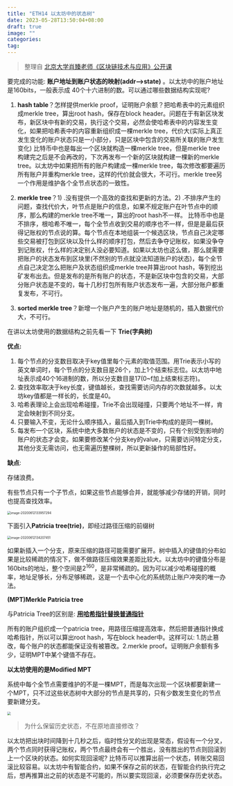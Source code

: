 ```yaml
---
title: "ETH14 以太坊中的状态树"
date: 2023-05-28T13:50:04+08:00
draft: true
image: ""
categories: 
tag:
---
```



> 整理自 [北京大学肖臻老师《区块链技术与应用》公开课](https://www.bilibili.com/video/BV1Vt411X7JF?from=search&seid=14488407572640514229)

要完成的功能: **账户地址到账户状态的映射(addr-->state)** 。以太坊中的账户地址是160bits，一般表示成 40个十六进制的数。可以通过哪些数据结构实现呢?

1. **hash table**？怎样提供merkle proof，证明账户余额？把哈希表中的元素组织成merkle tree，算出root hash，保存在block header。问题在于有新区块发布，新区块中有新的交易，执行这个交易，必然会使哈希表中的内容发生变化，如果把哈希表中的内容重新组织成一棵merkle tree，代价大(实际上真正发生变化的账户状态只是一小部分，只是区块中包含的交易所关联的账户发生变化)
   比特币中也是每出一个区块就构造一棵merkle tree，但是merkle tree构建完之后是不会再改的，下次再发布一个新的区块就构建一棵新的merkle tree。以太坊中如果把所有的账户构建成一棵merkle tree，每次修改都要遍历所有账户并重构merkle tree，这样的代价就会很大，不可行。merkle tree另一个作用是维护各个全节点状态的一致性。

2. **merkle tree**？1) .没有提供一个高效的查找和更新的方法。2) .不排序产生的问题，查找代价大，叶节点是账户的信息，如果不规定账户在叶节点中的顺序，那么构建的merkle tree不唯一，算出的root hash不一样。
比特币中也是不排序，根哈希不唯一，每个全节点收到交易的顺序也不一样，但是是最后获得记账权的节点说的算。每个节点在本地组装一个候选区块，节点自己决定哪些交易被打包到区块以及什么样的顺序打包，然后去争夺记账权，如果没争夺到记账权，什么样的决定别人没必要知道。如果以太坊也这么做，那么就需要把账户的状态发布到区块里(不然别的节点就没法知道账户的状态)，每个全节点自己决定怎么把账户及状态组织成merkle tree并算出root hash，等到挖出矿发布出去。但是发布的是所有账户的状态，不是新区块中包含的交易，大部分账户状态是不变的，每十几秒打包所有账户状态发布一遍，大部分账户都重复发布，不可行。

3. **sorted merkle tree**？新增一个账户产生的账户地址是随机的，插入数据代价大，不可行。

在讲以太坊使用的数据结构之前先看一下 **Trie(字典树)**

**优点:**

1. 每个节点的分支数目取决于key值里每个元素的取值范围。用Trie表示小写的英文单词时，每个节点的分支数目是26个，加上1个结束标志位。以太坊中地址表示成40个16进制的数，所以分支数目是17(0~f加上结束标志符)。
2. 查找效率取决于key长度，键值越长，查找需要访问内存的次数就越多。以太坊key值都是一样长的，长度是40。
3. 哈希表理论上会出现哈希碰撞，Trie不会出现碰撞，只要两个地址不一样，肯定会映射到不同分支。
4. 只要输入不变，无论什么顺序插入，最后插入到Trie中构成的是同一棵树。
5. 每发布一个区块，系统中绝大多数账户的状态是不变的，只有个别受到影响的账户的状态才会变。如果要修改某个分支key的value，只需要访问特定分支，其他分支无需访问，也无需遍历整棵树，所以更新操作的局部性好。

**缺点**:

存储浪费。

有些节点只有一个子节点，如果这些节点能够合并，就能够减少存储的开销，同时也提高查找效率。

<img src="https://gitee.com//tiansir-wg/blogimg/raw/master/imgs/20200612133957.png" alt="image-20200612133957294" style="zoom:50%;" />

下面引入**Patricia tree(trie)**，即经过路径压缩的前缀树

<img src="../../../../Library/Application Support/typora-user-images/image-20200612134207451.png" alt="image-20200612134207451" style="zoom:50%;" />

如果新插入一个分支，原来压缩的路径可能需要扩展开。树中插入的键值的分布如果是比较稀疏的情况下，做不做路径压缩效果差距比较大。以太坊中的键值分布是160bits的地址，整个空间是$2^{160}$，是非常稀疏的。因为可以减少哈希碰撞的概率，地址足够长，分布足够稀疏，这是一个去中心化的系统防止账户冲突的唯一办法。



**(MPT)Merkle Patricia tree**

与Patricia Tree的区别是: **<u>用哈希指针替换普通指针</u>**

所有的账户组织成一个patricia tree，用路径压缩提高效率，然后把普通指针换成哈希指针，所以可以算出root hash，写在block header中。这样可以: 1.防止篡改，每个账户的状态都能保证没有被篡改。2.merkle proof。证明账户余额有多少，证明MPT中某个键值不存在。

**以太坊使用的是Modified MPT**

系统中每个全节点需要维护的不是一棵MPT，而是每次出现一个区块都要新建一个MPT，只不过这些状态树中大部分的节点是共享的，只有少数发生变化的节点要新建分支。

<img src="https://gitee.com//tiansir-wg/blogimg/raw/master/imgs/20200612143103.png" style="zoom:50%;" />



> 为什么保留历史状态，不在原地直接修改？

以太坊把出块时间降到十几秒之后，临时性分叉的出现是常态，假设有一个分叉，两个节点同时获得记账权，两个节点最终会有一个胜出，没有胜出的节点则回滚到上一个区块的状态。如何实现回滚呢? 比特币可以推算出前一个状态，转账交易回滚比较容易。以太坊中有智能合约，如果不保存之前的状态，在智能合约执行完之后，想再推算出之前的状态是不可能的，所以要实现回滚，必须要保存历史状态。

